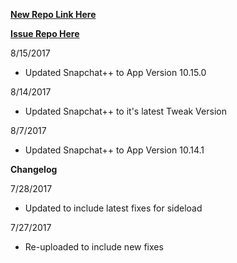 
**[New Repo Link Here](https://github.com/JMccormick264/SnapPP/releases)**

**[Issue Repo Here](https://github.com/eni9889/SC-PP-ISSUES)**

8/15/2017

 - Updated Snapchat++ to App Version 10.15.0

8/14/2017

 - Updated Snapchat++ to it's latest Tweak Version

8/7/2017

 - Updated Snapchat++ to App Version 10.14.1

**Changelog**

7/28/2017

 - Updated to include latest fixes for sideload

7/27/2017

 - Re-uploaded to include new fixes
